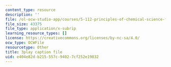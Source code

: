 ```yaml
---
content_type: resource
description: ''
file: /ol-ocw-studio-app/courses/5-112-principles-of-chemical-science-fall-2005/e404e82db215557c94027cf252e19832_ZRxwArdDnac.vtt
file_size: 43375
file_type: application/x-subrip
learning_resource_types: []
license: https://creativecommons.org/licenses/by-nc-sa/4.0/
ocw_type: OCWFile
resourcetype: Other
title: 3play caption file
uid: e404e82d-b215-557c-9402-7cf252e19832
---
```

